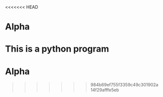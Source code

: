 <<<<<<< HEAD
# Alpha

This is a python program
=======
# Alpha
>>>>>>> 984b69ef755f3359c49c301902a14f29afffe5eb
